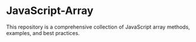 # JavaScript-Array
This repository is a comprehensive collection of JavaScript array methods, examples, and best practices.
